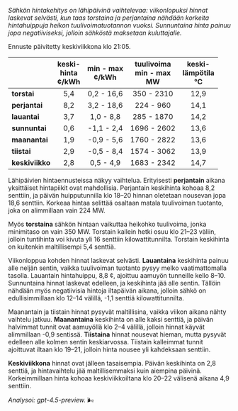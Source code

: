 *Sähkön hintakehitys on lähipäivinä vaihtelevaa: viikonlopuksi hinnat laskevat selvästi, kun taas torstaina ja perjantaina nähdään korkeita hintahuippuja heikon tuulivoimatuotannon vuoksi. Sunnuntaina hinta painuu jopa negatiiviseksi, jolloin sähköstä maksetaan kuluttajalle.*

Ennuste päivitetty keskiviikkona klo 21:05.

|             | keski-<br>hinta<br>¢/kWh | min - max<br>¢/kWh | tuulivoima<br>min - max<br>MW | keski-<br>lämpötila<br>°C |
|:------------|:------------------------:|:------------------:|:----------------------------:|:--------------------------:|
| **torstai** |           5,4            |     0,2 - 16,6     |         350 - 2310          |           12,9             |
| **perjantai** |           8,2            |     3,2 - 18,6     |          224 - 960          |           14,1             |
| **lauantai** |           3,7            |     1,0 - 8,8      |          285 - 1870         |           14,2             |
| **sunnuntai** |           0,6            |    -1,1 - 2,4      |         1696 - 2602         |           13,6             |
| **maanantai** |           1,9            |    -0,9 - 5,6      |         1760 - 2822         |           13,6             |
| **tiistai** |           2,9            |    -0,5 - 8,4      |         1574 - 3062         |           13,9             |
| **keskiviikko** |           2,8            |     0,5 - 4,9      |         1683 - 2342         |           14,7             |

Lähipäivien hintaennusteissa näkyy vaihtelua. Erityisesti **perjantain** aikana yksittäiset hintapiikit ovat mahdollisia. Perjantain keskihinta kohoaa 8,2 senttiin, ja päivän huipputunnilla klo 18–20 hinnan oletetaan nousevan jopa 18,6 senttiin. Korkeaa hintaa selittää osaltaan matala tuulivoiman tuotanto, joka on alimmillaan vain 224 MW.

Myös **torstaina** sähkön hintaan vaikuttaa heikohko tuulivoima, jonka minimitaso on vain 350 MW. Torstain kallein hetki osuu klo 21–23 väliin, jolloin tuntihinta voi kivuta yli 16 senttiin kilowattitunnilta. Torstain keskihinta on kuitenkin maltillisempi 5,4 senttiä.

Viikonloppua kohden hinnat laskevat selvästi. **Lauantaina** keskihinta painuu alle neljän sentin, vaikka tuulivoiman tuotanto pysyy melko vaatimattomalla tasolla. Lauantain hintahuippu, 8,8 ¢, ajoittuu aamuyön tunneille kello 8–10. Sunnuntaina hinnat laskevat edelleen, ja keskihinta jää alle sentin. Tällöin nähdään myös negatiivisia hintoja iltapäivän aikana, jolloin sähkö on edullisimmillaan klo 12–14 välillä, -1,1 senttiä kilowattitunnilta.

Maanantain ja tiistain hinnat pysyvät maltillisina, vaikka viikon aikana nähty vaihtelu jatkuu. **Maanantaina** keskihinta on alle kaksi senttiä, ja päivän halvimmat tunnit ovat aamuyöllä klo 2–4 välillä, jolloin hinnat käyvät alimmillaan -0,9 sentissä. **Tiistaina** hinnat nousevat hieman, mutta pysyvät edelleen alle kolmen sentin keskiarvossa. Tiistain kalleimmat tunnit ajoittuvat iltaan klo 19–21, jolloin hinta nousee yli kahdeksaan senttiin.

**Keskiviikkona** hinnat ovat jälleen tasaisempia. Päivän keskihinta on 2,8 senttiä, ja hintavaihtelu jää maltillisemmaksi kuin aiempina päivinä. Korkeimmillaan hinta kohoaa keskiviikkoiltana klo 20–22 välisenä aikana 4,9 senttiin.

*Analysoi: gpt-4.5-preview.* 🌬️
